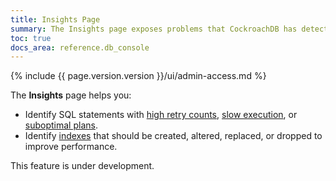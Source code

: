 ```yaml
---
title: Insights Page
summary: The Insights page exposes problems that CockroachDB has detected in your workloads and schemas.
toc: true
docs_area: reference.db_console
---
```


{% include {{ page.version.version }}/ui/admin-access.md %}

The **Insights** page helps you:

- Identify SQL statements with [high retry counts](transactions.html#automatic-retries), [slow execution](query-behavior-troubleshooting.html#identify-slow-queries), or [suboptimal plans](cost-based-optimizer.html).
- Identify [indexes](indexes.html) that should be created, altered, replaced, or dropped to improve performance.

This feature is under development.
